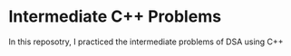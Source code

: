# Intermediate C++ Problems 

In this reposotry, I practiced the intermediate problems of DSA using C++
